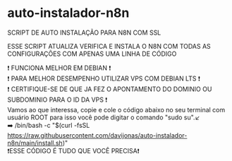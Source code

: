 # auto-instalador-n8n
SCRIPT DE AUTO INSTALAÇÃO PARA N8N COM SSL 

ESSE SCRIPT ATUALIZA VERIFICA E INSTALA O N8N COM TODAS AS CONFIGURAÇÕES COM APENAS UMA LINHA DE CÓDIGO

❗ FUNCIONA MELHOR EM DEBIAN ❗
<br>
❗ PARA MELHOR DESEMPENHO UTILIZAR VPS COM DEBIAN LTS ❗
<br>
❗ CERTIFIQUE-SE DE QUE JA FEZ O APONTAMENTO DO DOMINIO OU SUBDOMINIO PARA O ID DA VPS ❗
<br>
Vamos ao que interessa, copie e cole o código abaixo no seu terminal com usuário ROOT para isso você pode digitar o comando "sudo su".↙️
<br>
➡️ /bin/bash -c "$(curl -fsSL https://raw.githubusercontent.com/davijonas/auto-instalador-n8n/main/install.sh)"
<br>
❗ESSE CÓDIGO É TUDO QUE VOCÊ PRECISA❗


